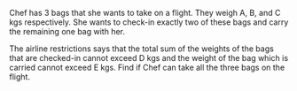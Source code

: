 Chef has 3 bags that she wants to take on a flight. They weigh A, B, and C kgs respectively. She wants to check-in exactly two of these bags and carry the remaining one bag with her.

The airline restrictions says that the total sum of the weights of the bags that are checked-in cannot exceed D kgs and the weight of the bag which is carried cannot exceed E kgs. Find if Chef can take all the three bags on the flight.
